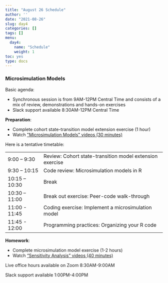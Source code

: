 ```yaml
---
title: "August 26 Schedule"
author: ''
date: "2021-08-26"
slug: day4
categories: []
tags: []
menu:
  day4:
    name: "Schedule"
    weight: 1
toc: yes
type: docs
---
```


### Microsimulation Models

Basic agenda:

- Synchronous session is from 9AM-12PM Central Time and consists of a mix of review, demonstrations and hands-on exercises
- Slack support available 8:30AM-12PM Central Time

**Preparation**:

- Complete cohort state-transition model extension exercise (1 hour)
- Watch ["Microsimulation Models" videos (30 minutes)](https://cea-and-modeling-using-r-workshop.netlify.app/days/day4/microsim_videos/)

Here is a tentative timetable:

|                            |            |
|--------------------------------------------|:------------------|
| 9:00 – 9:30  | Review: Cohort state-transition model extension exercise |
| 9:30 – 10:15 | Code review: Microsimulation models in R |
| 10:15 – 10:30 | Break  |
| 10:30 – 11:00 | Break out exercise: Peer-code walk-through  |
| 11:00 - 11:45 | Coding exercise: Implement a microsimulation model |
| 11:45 - 12:00 | Programming practices: Organizing your R code |


**Homework**:

- Complete microsimulation model exercise (1-2 hours)
- Watch [“Sensitivity Analysis” videos (40 minutes)](https://cea-and-modeling-using-r-workshop.netlify.app/days/day5/sa_videos/)

Live office hours available on Zoom 8:30AM-9:00AM

Slack support available 1:00PM-4:00PM



 
